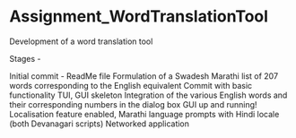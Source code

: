# Assignment_WordTranslationTool
Development of a word translation tool

Stages -

Initial commit - ReadMe file
Formulation of a Swadesh Marathi list of 207 words corresponding to the English equivalent
Commit with basic functionality TUI, GUI skeleton
Integration of the various English words and their corresponding numbers in the dialog box
GUI up and running! 
Localisation feature enabled, Marathi language prompts with Hindi locale (both Devanagari scripts)
Networked application
